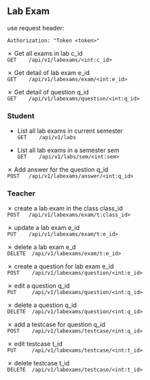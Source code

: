 ## Lab Exam

use request header:  
```http
Authorization: "Token <token>"
```

&cross; Get all exams in lab c_id  
`GET    /api/v1/labexams/<int:c_id>`

&cross; Get detail of lab exam e_id  
`GET    /api/v1/labexams/exam/<int:e_id>`

&cross; Get detail of question q_id  
`GET    /api/v1/labexams/question/<int:q_id>`

### Student
- List all lab exams in current semester  
`GET    /api/v1/labs`

- List all lab exams in a semester sem  
`GET    /api/v1/labs/sem/<int:sem>`

&cross; Add answer for the question q_id  
`POST   /api/v1/labexams/answer/<int:q_id>`


### Teacher
&cross; create a lab exam in the class class_id  
`POST   /api/v1/labexams/exam/t:class_id>`

&cross; update a lab exam e_id  
`PUT    /api/v1/labexams/exam/t:e_id>`

&cross; delete a lab exam e_d  
`DELETE  /api/v1/labexams/exam/t:e_id>`

&cross; create a question for lab exam e_id  
`POST    /api/v1/labexams/question/<int:e_id>`  

&cross; edit a question q_id  
`PUT     /api/v1/labexams/question/<int:q_id>`  

&cross; delete a question q_id  
`DELETE  /api/v1/labexams/question/<int:q_id>`  

&cross; add a testcase for question q_id  
`POST    /api/v1/labexams/testcase/<int:q_id>`

&cross; edit testcase t_id  
`PUT     /api/v1/labexams/testcase/<int:t_id>`

&cross; delete testcase t_id  
`DELETE  /api/v1/labexams/testcase/<int:t_id>`